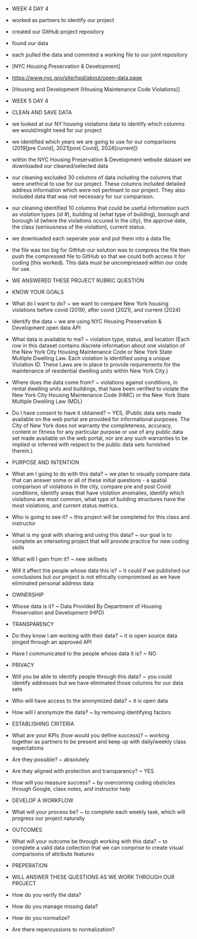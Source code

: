 - WEEK 4 DAY 4 
- worked as partners to identify our project
- created our GitHub project repository
- found our data
- each pulled the data and commited a working file to our joint repository
- [NYC Housing Preservation & Development]
- https://www.nyc.gov/site/hpd/about/open-data.page
- [Housing and Development (Housing Maintenance Code Violations)]
  

- WEEK 5 DAY 4
- CLEAN AND SAVE DATA
- we looked at our NY housing violations data to identify which columns we would/might need for our project
- we identified which years we are going to use for our comparisons (2019[pre Covid], 2021[post Covid], 2024[current])
- within the NYC Housing Preservation & Development website dataset we downloaded our cleaned/selected data
- our cleaning excluded 30 columns of data including the columns that were unethical to use for our project. These columns included detailed address information which were not pertinant to our project. They also included data that was not necessary for our comparison.
- our cleaning identified 10 columns that could be useful information such as violation types (id #), building id (what type of building), borough and borough id    (where the violations occured in the city), the approve date, the class (seriousness of the violation), current status.
- we downloaded each seperate year and put them into a data file.
- the file was too big for GitHub our solution was to compress the file then push the compressed file to GitHub so that we could both access it for coding (this worked). This data must be uncompressed within our code for use.  

- WE ANSWERED THESE PROJECT RUBRIC QUESTION
- KNOW YOUR GOALS
- What do I want to do? ~ we want to compare New York housing violations before covid (2019), after covid (2021), and current (2024)
- Identify the data ~ we are using NYC Housing Preservation & Development open data API
- What data is available to me? ~ violation type, status, and location (Each row in this dataset contains discrete information about one violation of the New York City Housing Maintenance Code or New York State Multiple Dwelling Law. Each violation is identified using a unique Violation ID. These Laws are in place to provide requirements for the maintenance of residential dwelling units within New York City.)
- Where does the data come from? ~ violations against conditions, in rental dwelling units and buildings, that have been verified to violate the New York City   Housing Maintenance Code (HMC) or the New York State Multiple Dwelling Law (MDL)
- Do I have consent to have it obtained? ~ YES, (Public data sets made available on the web portal are provided for informational purposes. The City of New York does not warranty the completeness, accuracy, content or fitness for any particular purpose or use of any public data set made available on the web portal, nor are any such warranties to be implied or inferred with respect to the public data sets furnished therein.)
  
- PURPOSE AND INTENTION
- What am I going to do with this data? ~ we plan to visually compare data that can answer some or all of these initial questions - a spatial comparison of violations in the city, compare pre and post Covid conditions, identify areas that have violation anomalies, identify which violations are most common, what type of building structures have the most violations, and current status metrics.
- Who is going to see it? ~ this project will be completed for this class and instructor
- What is my goal with sharing and using this data? ~ our goal is to complete an interseting project that will provide practice for new coding skills
- What will I gain from it? ~ new skillsets
- Will it affect the people whose data this is? ~ it could if we published our conclusions but our project is not ethically compromised as we have eliminated personal address data 
  
- OWNERSHIP
- Whose data is it? ~ Data Provided By
Department of Housing Preservation and Development (HPD)
  
- TRANSPARENCY
- Do they know I am working with their data? ~ it is open source data pinged through an approved API
- Have I communicated to the people whose data it is? ~ NO
  
- PRIVACY
- Will you be able to identify people through this data? ~ you could identify addresses but we have eliminated those columns for our data sets
- Who will have access to the anonymized data? ~ it is open data
- How will I anonymize the data? ~ by removing identifying factors
  
- ESTABLISHING CRITERIA
- What are your KPIs (how would you define success)? ~ working together as partners to be present and keep up with daily/weekly class expectations
- Are they possible? ~ absolutely
- Are they aligned with protection and transparency? ~ YES
- How will you measure success? ~ by overcoming coding obsticles through Google, class notes, and instructor help
  
- DEVELOP A WORKFLOW
- What will your process be? ~ to complete each weekly task, which will progress our project naturally
  
- OUTCOMES
- What will your outcome be through working with this data? ~ to complete a valid data collection that we can comprise to create visual comparisons of attribute features
  
- PREPERATION
- WILL ANSWER THESE QUESTIONS AS WE WORK THROUGH OUR PROJECT
- How do you verify the data?
- How do you manage missing data?
- How do you normalize?
- Are there repercussions to normalization?